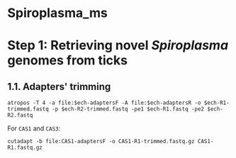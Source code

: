 # Spiroplasma_ms

# Step 1: Retrieving novel *Spiroplasma* genomes from ticks
## 1.1. Adapters' trimming
```
atropos -T 4 -a file:$ech-adaptersF -A file:$ech-adaptersR -o $ech-R1-trimmed.fastq -p $ech-R2-trimmed.fastq -pe1 $ech-R1.fastq -pe2 $ech-R2.fastq
```
For `CAS1` and `CAS3`:
```
cutadapt -b file:CAS1-adaptersF -o CAS1-R1-trimmed.fastq.gz CAS1-R1.fastq.gz
```
